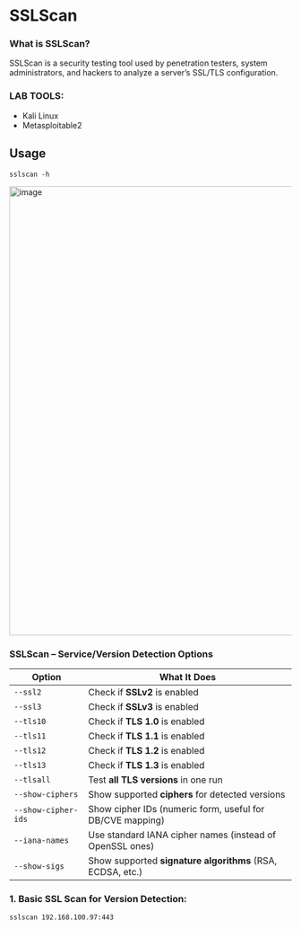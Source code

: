 # SSLScan

### What is SSLScan?
SSLScan is a security testing tool used by penetration testers, system administrators, and hackers to analyze a server’s SSL/TLS configuration.


### LAB TOOLS:
- Kali Linux
- Metasploitable2


## Usage
````
sslscan -h
````
<img width="594" height="800" alt="image" src="https://github.com/user-attachments/assets/bca1a4aa-0479-4c05-bccb-993d7ffdf85c" />


### SSLScan – Service/Version Detection Options
| **Option**          | **What It Does**                                           |
| ------------------- | ---------------------------------------------------------- |
| `--ssl2`            | Check if **SSLv2** is enabled                              |
| `--ssl3`            | Check if **SSLv3** is enabled                              |
| `--tls10`           | Check if **TLS 1.0** is enabled                            |
| `--tls11`           | Check if **TLS 1.1** is enabled                            |
| `--tls12`           | Check if **TLS 1.2** is enabled                            |
| `--tls13`           | Check if **TLS 1.3** is enabled                            |
| `--tlsall`          | Test **all TLS versions** in one run                       |
| `--show-ciphers`    | Show supported **ciphers** for detected versions           |
| `--show-cipher-ids` | Show cipher IDs (numeric form, useful for DB/CVE mapping)  |
| `--iana-names`      | Use standard IANA cipher names (instead of OpenSSL ones)   |
| `--show-sigs`       | Show supported **signature algorithms** (RSA, ECDSA, etc.) |


### 1. Basic SSL Scan for Version Detection:
````
sslscan 192.168.100.97:443
````






























